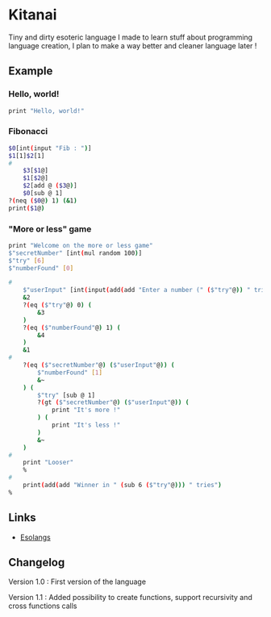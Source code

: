 # Kitanai

Tiny and dirty esoteric language I made to learn stuff about programming language creation, I plan to make a way better and cleaner language later !

## Example

### Hello, world!

```bash
print "Hello, world!"
```

### Fibonacci

```bash
$0[int(input "Fib : ")]
$1[1]$2[1]
#
    $3[$1@]
    $1[$2@]
    $2[add @ ($3@)]
    $0[sub @ 1]
?(neq ($0@) 1) (&1)
print($1@)
```

### "More or less" game

```bash
print "Welcome on the more or less game"
$"secretNumber" [int(mul random 100)]
$"try" [6]
$"numberFound" [0]

#
    $"userInput" [int(input(add(add "Enter a number (" ($"try"@)) " tries) : "$"userInput"))]
    &2
    ?(eq ($"try"@) 0) (
        &3
    )
    ?(eq ($"numberFound"@) 1) (
        &4
    )
    &1
#
    ?(eq ($"secretNumber"@) ($"userInput"@)) (
        $"numberFound" [1]
        &~
    ) (
        $"try" [sub @ 1]
        ?(gt ($"secretNumber"@) ($"userInput"@)) (
            print "It's more !"
        ) (
            print "It's less !"
        )
        &~
    )
#
    print "Looser"
    %
#
    print(add(add "Winner in " (sub 6 ($"try"@))) " tries")
%
```

## Links

- [Esolangs](https://esolangs.org/wiki/Kitanai)

## Changelog

Version 1.0 :
First version of the language

Version 1.1 :
Added possibility to create functions, support recursivity and cross functions calls
